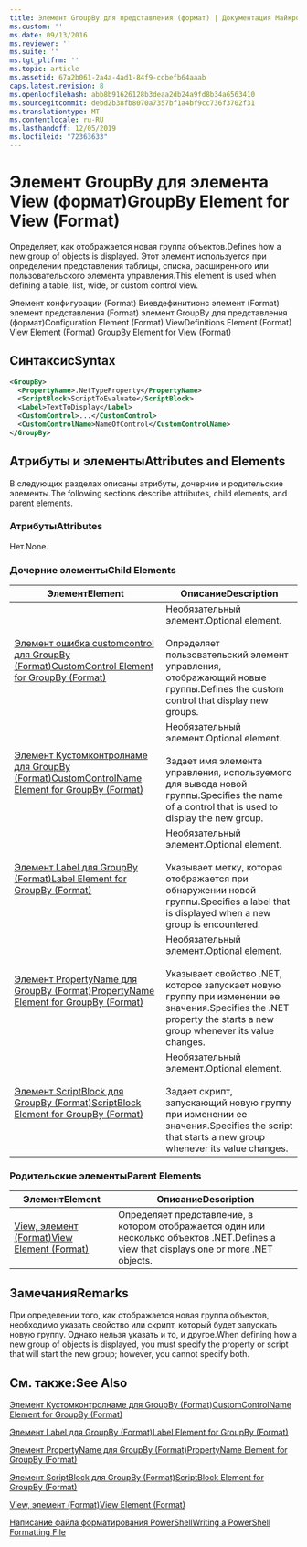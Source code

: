 ```yaml
---
title: Элемент GroupBy для представления (формат) | Документация Майкрософт
ms.custom: ''
ms.date: 09/13/2016
ms.reviewer: ''
ms.suite: ''
ms.tgt_pltfrm: ''
ms.topic: article
ms.assetid: 67a2b061-2a4a-4ad1-84f9-cdbefb64aaab
caps.latest.revision: 8
ms.openlocfilehash: abb8b91626128b3deaa2db24a9fd8b34a6563410
ms.sourcegitcommit: debd2b38fb8070a7357bf1a4bf9cc736f3702f31
ms.translationtype: MT
ms.contentlocale: ru-RU
ms.lasthandoff: 12/05/2019
ms.locfileid: "72363633"
---
```

# <a name="groupby-element-for-view-format"></a><span data-ttu-id="aed94-102">Элемент GroupBy для элемента View (формат)</span><span class="sxs-lookup"><span data-stu-id="aed94-102">GroupBy Element for View (Format)</span></span>

<span data-ttu-id="aed94-103">Определяет, как отображается новая группа объектов.</span><span class="sxs-lookup"><span data-stu-id="aed94-103">Defines how a new group of objects is displayed.</span></span> <span data-ttu-id="aed94-104">Этот элемент используется при определении представления таблицы, списка, расширенного или пользовательского элемента управления.</span><span class="sxs-lookup"><span data-stu-id="aed94-104">This element is used when defining a table, list, wide, or custom control view.</span></span>

<span data-ttu-id="aed94-105">Элемент конфигурации (Format) Виевдефинитионс элемент (Format) элемент представления (Format) элемент GroupBy для представления (формат)</span><span class="sxs-lookup"><span data-stu-id="aed94-105">Configuration Element (Format) ViewDefinitions Element (Format) View Element (Format) GroupBy Element for View (Format)</span></span>

## <a name="syntax"></a><span data-ttu-id="aed94-106">Синтаксис</span><span class="sxs-lookup"><span data-stu-id="aed94-106">Syntax</span></span>

```xml
<GroupBy>
  <PropertyName>.NetTypeProperty</PropertyName>
  <ScriptBlock>ScriptToEvaluate</ScriptBlock>
  <Label>TextToDisplay</Label>
  <CustomControl>...</CustomControl>
  <CustomControlName>NameOfControl</CustomControlName>
</GroupBy>
```

## <a name="attributes-and-elements"></a><span data-ttu-id="aed94-107">Атрибуты и элементы</span><span class="sxs-lookup"><span data-stu-id="aed94-107">Attributes and Elements</span></span>

<span data-ttu-id="aed94-108">В следующих разделах описаны атрибуты, дочерние и родительские элементы.</span><span class="sxs-lookup"><span data-stu-id="aed94-108">The following sections describe attributes, child elements, and parent elements.</span></span>

### <a name="attributes"></a><span data-ttu-id="aed94-109">Атрибуты</span><span class="sxs-lookup"><span data-stu-id="aed94-109">Attributes</span></span>

<span data-ttu-id="aed94-110">Нет.</span><span class="sxs-lookup"><span data-stu-id="aed94-110">None.</span></span>

### <a name="child-elements"></a><span data-ttu-id="aed94-111">Дочерние элементы</span><span class="sxs-lookup"><span data-stu-id="aed94-111">Child Elements</span></span>

|<span data-ttu-id="aed94-112">Элемент</span><span class="sxs-lookup"><span data-stu-id="aed94-112">Element</span></span>|<span data-ttu-id="aed94-113">Описание</span><span class="sxs-lookup"><span data-stu-id="aed94-113">Description</span></span>|
|-------------|-----------------|
|[<span data-ttu-id="aed94-114">Элемент ошибка customcontrol для GroupBy (Format)</span><span class="sxs-lookup"><span data-stu-id="aed94-114">CustomControl Element for GroupBy (Format)</span></span>](./customcontrol-element-for-groupby-format.md)|<span data-ttu-id="aed94-115">Необязательный элемент.</span><span class="sxs-lookup"><span data-stu-id="aed94-115">Optional element.</span></span><br /><br /> <span data-ttu-id="aed94-116">Определяет пользовательский элемент управления, отображающий новые группы.</span><span class="sxs-lookup"><span data-stu-id="aed94-116">Defines the custom control that display new groups.</span></span>|
|[<span data-ttu-id="aed94-117">Элемент Кустомконтролнаме для GroupBy (Format)</span><span class="sxs-lookup"><span data-stu-id="aed94-117">CustomControlName Element for GroupBy (Format)</span></span>](./customcontrolname-element-for-groupby-format.md)|<span data-ttu-id="aed94-118">Необязательный элемент.</span><span class="sxs-lookup"><span data-stu-id="aed94-118">Optional element.</span></span><br /><br /> <span data-ttu-id="aed94-119">Задает имя элемента управления, используемого для вывода новой группы.</span><span class="sxs-lookup"><span data-stu-id="aed94-119">Specifies the name of a control that is used to display the new group.</span></span>|
|[<span data-ttu-id="aed94-120">Элемент Label для GroupBy (Format)</span><span class="sxs-lookup"><span data-stu-id="aed94-120">Label Element for GroupBy (Format)</span></span>](./label-element-for-groupby-format.md)|<span data-ttu-id="aed94-121">Необязательный элемент.</span><span class="sxs-lookup"><span data-stu-id="aed94-121">Optional element.</span></span><br /><br /> <span data-ttu-id="aed94-122">Указывает метку, которая отображается при обнаружении новой группы.</span><span class="sxs-lookup"><span data-stu-id="aed94-122">Specifies a label that is displayed when a new group is encountered.</span></span>|
|[<span data-ttu-id="aed94-123">Элемент PropertyName для GroupBy (Format)</span><span class="sxs-lookup"><span data-stu-id="aed94-123">PropertyName Element for GroupBy (Format)</span></span>](./propertyname-element-for-groupby-format.md)|<span data-ttu-id="aed94-124">Необязательный элемент.</span><span class="sxs-lookup"><span data-stu-id="aed94-124">Optional element.</span></span><br /><br /> <span data-ttu-id="aed94-125">Указывает свойство .NET, которое запускает новую группу при изменении ее значения.</span><span class="sxs-lookup"><span data-stu-id="aed94-125">Specifies the .NET property the starts a new group whenever its value changes.</span></span>|
|[<span data-ttu-id="aed94-126">Элемент ScriptBlock для GroupBy (Format)</span><span class="sxs-lookup"><span data-stu-id="aed94-126">ScriptBlock Element for GroupBy (Format)</span></span>](./scriptblock-element-for-groupby-format.md)|<span data-ttu-id="aed94-127">Необязательный элемент.</span><span class="sxs-lookup"><span data-stu-id="aed94-127">Optional element.</span></span><br /><br /> <span data-ttu-id="aed94-128">Задает скрипт, запускающий новую группу при изменении ее значения.</span><span class="sxs-lookup"><span data-stu-id="aed94-128">Specifies the script that starts a new group whenever its value changes.</span></span>|

### <a name="parent-elements"></a><span data-ttu-id="aed94-129">Родительские элементы</span><span class="sxs-lookup"><span data-stu-id="aed94-129">Parent Elements</span></span>

|<span data-ttu-id="aed94-130">Элемент</span><span class="sxs-lookup"><span data-stu-id="aed94-130">Element</span></span>|<span data-ttu-id="aed94-131">Описание</span><span class="sxs-lookup"><span data-stu-id="aed94-131">Description</span></span>|
|-------------|-----------------|
|[<span data-ttu-id="aed94-132">View, элемент (Format)</span><span class="sxs-lookup"><span data-stu-id="aed94-132">View Element (Format)</span></span>](./view-element-format.md)|<span data-ttu-id="aed94-133">Определяет представление, в котором отображается один или несколько объектов .NET.</span><span class="sxs-lookup"><span data-stu-id="aed94-133">Defines a view that displays one or more .NET objects.</span></span>|

## <a name="remarks"></a><span data-ttu-id="aed94-134">Замечания</span><span class="sxs-lookup"><span data-stu-id="aed94-134">Remarks</span></span>

<span data-ttu-id="aed94-135">При определении того, как отображается новая группа объектов, необходимо указать свойство или скрипт, который будет запускать новую группу. Однако нельзя указать и то, и другое.</span><span class="sxs-lookup"><span data-stu-id="aed94-135">When defining how a new group of objects is displayed, you must specify the property or script that will start the new group; however, you cannot specify both.</span></span>

## <a name="see-also"></a><span data-ttu-id="aed94-136">См. также:</span><span class="sxs-lookup"><span data-stu-id="aed94-136">See Also</span></span>

[<span data-ttu-id="aed94-137">Элемент Кустомконтролнаме для GroupBy (Format)</span><span class="sxs-lookup"><span data-stu-id="aed94-137">CustomControlName Element for GroupBy (Format)</span></span>](./customcontrolname-element-for-groupby-format.md)

[<span data-ttu-id="aed94-138">Элемент Label для GroupBy (Format)</span><span class="sxs-lookup"><span data-stu-id="aed94-138">Label Element for GroupBy (Format)</span></span>](./label-element-for-groupby-format.md)

[<span data-ttu-id="aed94-139">Элемент PropertyName для GroupBy (Format)</span><span class="sxs-lookup"><span data-stu-id="aed94-139">PropertyName Element for GroupBy (Format)</span></span>](./propertyname-element-for-groupby-format.md)

[<span data-ttu-id="aed94-140">Элемент ScriptBlock для GroupBy (Format)</span><span class="sxs-lookup"><span data-stu-id="aed94-140">ScriptBlock Element for GroupBy (Format)</span></span>](./scriptblock-element-for-groupby-format.md)

[<span data-ttu-id="aed94-141">View, элемент (Format)</span><span class="sxs-lookup"><span data-stu-id="aed94-141">View Element (Format)</span></span>](./view-element-format.md)

[<span data-ttu-id="aed94-142">Написание файла форматирования PowerShell</span><span class="sxs-lookup"><span data-stu-id="aed94-142">Writing a PowerShell Formatting File</span></span>](./writing-a-powershell-formatting-file.md)
